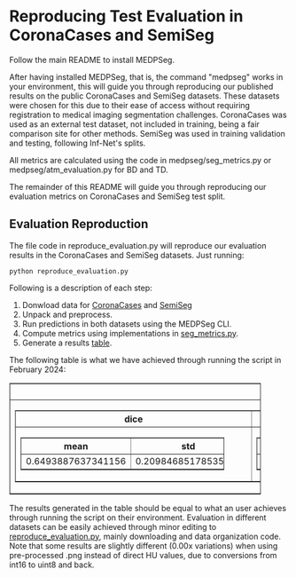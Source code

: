 # Reproducing Test Evaluation in CoronaCases and SemiSeg

Follow the main README to install MEDPSeg.

After having installed MEDPSeg, that is, the command "medpseg" works in your environment, this will guide you through reproducing our published results on the public CoronaCases and SemiSeg datasets. These datasets were chosen for this due to their ease of access without requiring registration to medical imaging segmentation challenges. CoronaCases was used as an external test dataset, not included in training, being a fair comparison site for other methods. SemiSeg was used in training validation and testing, following Inf-Net's splits. 

All metrics are calculated using the code in medpseg/seg_metrics.py or medpseg/atm_evaluation.py for BD and TD.

The remainder of this README will guide you through reproducing our evaluation metrics on CoronaCases and SemiSeg test split.

## Evaluation Reproduction

The file code in reproduce_evaluation.py will reproduce our evaluation results in the CoronaCases and SemiSeg datasets. Just running:

    python reproduce_evaluation.py

Following is a description of each step:

1. Donwload data for [CoronaCases](https://zenodo.org/records/3757476) and [SemiSeg](https://figshare.com/articles/dataset/MedSeg_Covid_Dataset_1/13521488)
2. Unpack and preprocess.
3. Run predictions in both datasets using the MEDPSeg CLI.
4. Compute metrics using implementations in [seg_metrics.py](../seg_metrics.py).
5. Generate a results [table](results/table.html).

The following table is what we have achieved through running the script in February 2024:

<table style="width:90%" border="1"><tr><th>semiseg_2d_ggo</th><th>semiseg_2d_consolidation</th><th>coronacases_3d_inf</th></tr><tr><td><table style="width:90%" border="1"><tr><th>dice</th><th>false_negative_error</th><th>false_positive_error</th><th>sensitivity</th><th>specificity</th></tr><tr><td><table style="width:90%" border="1"><tr><th>mean</th><th>std</th></tr><tr><td>0.6493887637341156</td><td>0.20984685178535936</td></tr></table></td><td><table style="width:90%" border="1"><tr><th>mean</th><th>std</th></tr><tr><td>0.3486784022810951</td><td>0.20904111222696362</td></tr></table></td><td><table style="width:90%" border="1"><tr><th>mean</th><th>std</th></tr><tr><td>0.29967016007280345</td><td>0.194346475130671</td></tr></table></td><td><table style="width:90%" border="1"><tr><th>mean</th><th>std</th></tr><tr><td>0.6367933309571926</td><td>0.20060453882862272</td></tr></table></td><td><table style="width:90%" border="1"><tr><th>mean</th><th>std</th></tr><tr><td>0.9893210889893039</td><td>0.011094264979578237</td></tr></table></td></tr></table></td><td><table style="width:90%" border="1"><tr><th>dice</th><th>false_negative_error</th><th>false_positive_error</th><th>sensitivity</th><th>specificity</th></tr><tr><td><table style="width:90%" border="1"><tr><th>mean</th><th>std</th></tr><tr><td>0.5769309854556685</td><td>0.29307313426454484</td></tr></table></td><td><table style="width:90%" border="1"><tr><th>mean</th><th>std</th></tr><tr><td>0.3634770364650775</td><td>0.2696565459942699</td></tr></table></td><td><table style="width:90%" border="1"><tr><th>mean</th><th>std</th></tr><tr><td>0.3294236091277356</td><td>0.2810979814012969</td></tr></table></td><td><table style="width:90%" border="1"><tr><th>mean</th><th>std</th></tr><tr><td>0.5340037994037468</td><td>0.21319093055192054</td></tr></table></td><td><table style="width:90%" border="1"><tr><th>mean</th><th>std</th></tr><tr><td>0.994367999682688</td><td>0.01025442270113634</td></tr></table></td></tr></table></td><td><table style="width:90%" border="1"><tr><th>dice</th><th>false_negative_error</th><th>false_positive_error</th><th>sensitivity</th><th>specificity</th></tr><tr><td><table style="width:90%" border="1"><tr><th>mean</th><th>std</th></tr><tr><td>0.8135291858795479</td><td>0.06652757121479057</td></tr></table></td><td><table style="width:90%" border="1"><tr><th>mean</th><th>std</th></tr><tr><td>0.1652826958455593</td><td>0.1218182096414322</td></tr></table></td><td><table style="width:90%" border="1"><tr><th>mean</th><th>std</th></tr><tr><td>0.18548197424264676</td><td>0.08417444667991547</td></tr></table></td><td><table style="width:90%" border="1"><tr><th>mean</th><th>std</th></tr><tr><td>0.8347173041544407</td><td>0.1218182096414322</td></tr></table></td><td><table style="width:90%" border="1"><tr><th>mean</th><th>std</th></tr><tr><td>0.9988212383395796</td><td>0.0010165322636769925</td></tr></table></td></tr></table></td></tr></table>

The results generated in the table should be equal to what an user achieves through running the script on their environment. Evaluation in different datasets can be easily achieved through minor editing to [reproduce_evaluation.py](reproduce_evaluation.py), mainly downloading and data organization code. Note that some results are slightly different (0.00x variations) when using pre-processed .png instead of direct HU values, due to conversions from int16 to uint8 and back.
